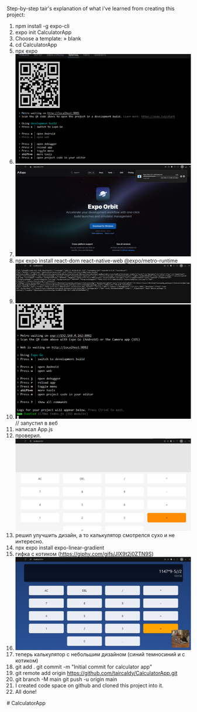 Step-by-step tair's explanation of what i've learned from creating this project:

1) npm install -g expo-cli
2) expo init CalculatorApp
3) Choose a template: » blank
4) cd CalculatorApp
5) npx expo
6) ![alt text](image-1.png)
7) ![alt text](image.png)
8) npx expo install react-dom react-native-web @expo/metro-runtime
9) ![alt text](image-2.png)
10) ![alt text](image-3.png) // запустил в веб  
11) написал App.js
12) проверил. ![alt text](image-4.png)
13) решил улучшить дизайн, а то калькулятор смотрелся сухо и не интересно.
14) npx expo install expo-linear-gradient
15) гифка с котиком (https://giphy.com/gifs/JIX9t2j0ZTN9S)
16) ![alt text](image-5.png)
17) теперь калькулятор с небольшим дизайном (синий темносиний и с котиком)
18) <git init>
    git add .
    git commit -m "Initial commit for calculator app"
19) git remote add origin https://github.com/taircaldy/CalculatorApp.git
20) git branch -M main
    git push -u origin main
21) I created code space on github and cloned this project into it.
22) All done! 




#   C a l c u l a t o r A p p 
 
 